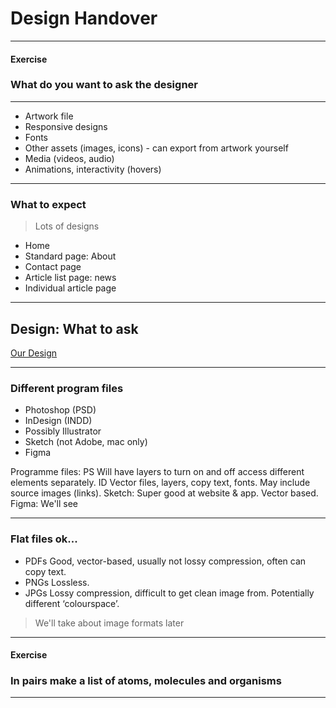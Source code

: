 # Design Handover

---

#### Exercise

### What do you want to ask the designer

---

- Artwork file
- Responsive designs
- Fonts
- Other assets (images, icons) - can export from artwork yourself
- Media (videos, audio)
- Animations, interactivity (hovers)

---

### What to expect

> Lots of designs

- Home
- Standard page: About
- Contact page
- Article list page: news
- Individual article page

---

## Design: What to ask

[Our Design](https://www.figma.com/file/6TdVNL837VjTI7yvmiyKXf/Photography-Site-Student-Master?node-id=0%3A1)


---

### Different program files

- Photoshop (PSD)
- InDesign (INDD)
- Possibly Illustrator
- Sketch (not Adobe, mac only)
- Figma


Programme files: PS Will have layers to turn on and off access different elements separately. ID Vector files, layers, copy text, fonts. May include source images (links). Sketch: Super good at website & app. Vector based. Figma: We'll see

---

### Flat files ok...

- PDFs
    Good, vector-based, usually not lossy compression, often can copy text.
- PNGs
    Lossless.
- JPGs
    Lossy compression, difficult to get clean image from. Potentially different ‘colourspace’.

> We'll take about image formats later

---

#### Exercise

### In pairs make a list of atoms, molecules and organisms

---

